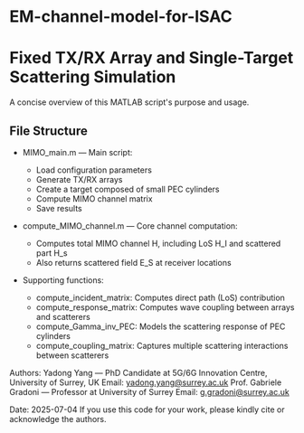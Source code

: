 # EM-channel-model-for-ISAC
# Fixed TX/RX Array and Single-Target Scattering Simulation

A concise overview of this MATLAB script's purpose and usage.

## File Structure

* MIMO_main.m — Main script:

  * Load configuration parameters
  * Generate TX/RX arrays
  * Create a target composed of small PEC cylinders
  * Compute MIMO channel matrix
  * Save results

* compute_MIMO_channel.m — Core channel computation:

  * Computes total MIMO channel H, including LoS H_I and scattered part H_s
  * Also returns scattered field E_S at receiver locations

* Supporting functions:

  * compute_incident_matrix: Computes direct path (LoS) contribution
  * compute_response_matrix: Computes wave coupling between arrays and scatterers
  * compute_Gamma_inv_PEC: Models the scattering response of PEC cylinders
  * compute_coupling_matrix: Captures multiple scattering interactions between scatterers


Authors:
Yadong Yang — PhD Candidate at 5G/6G Innovation Centre, University of Surrey, UK Email: yadong.yang@surrey.ac.uk
Prof. Gabriele Gradoni — Professor at University of Surrey Email: g.gradoni@surrey.ac.uk

Date: 2025-07-04
If you use this code for your work, please kindly cite or acknowledge the authors.


